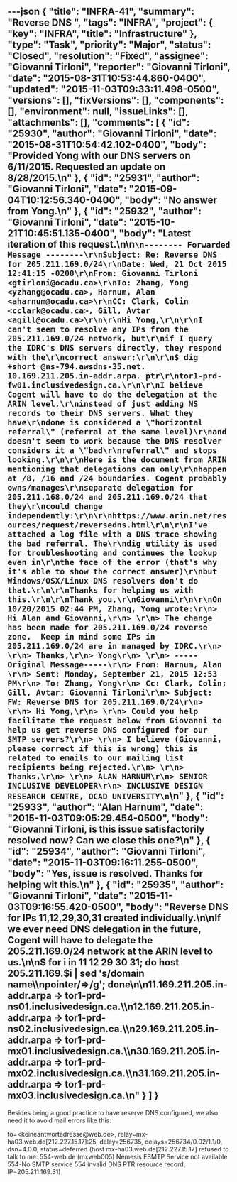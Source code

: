 ---json
{
  "title": "INFRA-41",
  "summary": "Reverse DNS ",
  "tags": "INFRA",
  "project": {
    "key": "INFRA",
    "title": "Infrastructure"
  },
  "type": "Task",
  "priority": "Major",
  "status": "Closed",
  "resolution": "Fixed",
  "assignee": "Giovanni Tirloni",
  "reporter": "Giovanni Tirloni",
  "date": "2015-08-31T10:53:44.860-0400",
  "updated": "2015-11-03T09:33:11.498-0500",
  "versions": [],
  "fixVersions": [],
  "components": [],
  "environment": null,
  "issueLinks": [],
  "attachments": [],
  "comments": [
    {
      "id": "25930",
      "author": "Giovanni Tirloni",
      "date": "2015-08-31T10:54:42.102-0400",
      "body": "Provided Yong with our DNS servers on 6/11/2015. Requested an update on 8/28/2015.\n"
    },
    {
      "id": "25931",
      "author": "Giovanni Tirloni",
      "date": "2015-09-04T10:12:56.340-0400",
      "body": "No answer from Yong.\n"
    },
    {
      "id": "25932",
      "author": "Giovanni Tirloni",
      "date": "2015-10-21T10:45:51.135-0400",
      "body": "Latest iteration of this request.\n\n```\n-------- Forwarded Message --------\r\nSubject: Re: Reverse DNS for 205.211.169.0/24\r\nDate: Wed, 21 Oct 2015 12:41:15 -0200\r\nFrom: Giovanni Tirloni <gtirloni@ocadu.ca>\r\nTo: Zhang, Yong <yzhang@ocadu.ca>, Harnum, Alan <aharnum@ocadu.ca>\r\nCC: Clark, Colin <cclark@ocadu.ca>, Gill, Avtar <agill@ocadu.ca>\r\n\r\nHi Yong,\r\n\r\nI can't seem to resolve any IPs from the 205.211.169.0/24 network, but\r\nif I query the IDRC's DNS servers directly, they respond with the\r\ncorrect answer:\r\n\r\n$ dig +short @ns-794.awsdns-35.net. 10.169.211.205.in-addr.arpa. ptr\r\ntor1-prd-fw01.inclusivedesign.ca.\r\n\r\nI believe Cogent will have to do the delegation at the ARIN level,\r\ninstead of just adding NS records to their DNS servers. What they have\r\ndone is considered a \"horizontal referral\" (referral at the same level)\r\nand doesn't seem to work because the DNS resolver considers it a \"bad\r\nreferral\" and stops looking.\r\n\r\nHere is the document from ARIN mentioning that delegations can only\r\nhappen at /8, /16 and /24 boundaries. Cogent probably owns/manages\r\nseparate delegation for 205.211.168.0/24 and 205.211.169.0/24 that they\r\ncould change independently:\r\n\r\nhttps://www.arin.net/resources/request/reversedns.html\r\n\r\nI've attached a log file with a DNS trace showing the bad referral. The\r\ndig utility is used for troubleshooting and continues the lookup even in\r\nthe face of the error (that's why it's able to show the correct answer)\r\nbut Windows/OSX/Linux DNS resolvers don't do that.\r\n\r\nThanks for helping us with this.\r\n\r\nThank you,\r\nGiovanni\r\n\r\nOn 10/20/2015 02:44 PM, Zhang, Yong wrote:\r\n> Hi Alan and Giovanni,\r\n> \r\n> The change has been made for 205.211.169.0/24 reverse zone.  Keep in mind some IPs in 205.211.169.0/24 are in managed by IDRC.\r\n> \r\n> Thanks,\r\n> Yong\r\n> \r\n> -----Original Message-----\r\n> From: Harnum, Alan \r\n> Sent: Monday, September 21, 2015 12:53 PM\r\n> To: Zhang, Yong\r\n> Cc: Clark, Colin; Gill, Avtar; Giovanni Tirloni\r\n> Subject: FW: Reverse DNS for 205.211.169.0/24\r\n> \r\n> Hi Yong,\r\n> \r\n> Could you help facilitate the request below from Giovanni to help us get reverse DNS configured for our SMTP servers?\r\n> \r\n> I believe (Giovanni, please correct if this is wrong) this is related to emails to our mailing list recipients being rejected.\r\n> \r\n> Thanks,\r\n> \r\n> ALAN HARNUM\r\n> SENIOR INCLUSIVE DEVELOPER\r\n> INCLUSIVE DESIGN RESEARCH CENTRE, OCAD UNIVERSITY\n```\n"
    },
    {
      "id": "25933",
      "author": "Alan Harnum",
      "date": "2015-11-03T09:05:29.454-0500",
      "body": "Giovanni Tirloni, is this issue satisfactorily resolved now? Can we close this one?\n"
    },
    {
      "id": "25934",
      "author": "Giovanni Tirloni",
      "date": "2015-11-03T09:16:11.255-0500",
      "body": "Yes, issue is resolved. Thanks for helping wit this.\n"
    },
    {
      "id": "25935",
      "author": "Giovanni Tirloni",
      "date": "2015-11-03T09:16:55.420-0500",
      "body": "Reverse DNS for IPs 11,12,29,30,31 created individually.\n\nIf we ever need DNS delegation in the future, Cogent will have to delegate the 205.211.169.0/24 network at the ARIN level to us.\n\n$ for i in 11 12 29 30 31; do host 205.211.169.$i | sed 's/domain name\\\npointer/=>/g'; done\n\n11.169.211.205.in-addr.arpa => tor1-prd-ns01.inclusivedesign.ca.\\\n12.169.211.205.in-addr.arpa => tor1-prd-ns02.inclusivedesign.ca.\\\n29.169.211.205.in-addr.arpa => tor1-prd-mx01.inclusivedesign.ca.\\\n30.169.211.205.in-addr.arpa => tor1-prd-mx02.inclusivedesign.ca.\\\n31.169.211.205.in-addr.arpa => tor1-prd-mx03.inclusivedesign.ca.\n"
    }
  ]
}
---
Besides being a good practice to have reserve DNS configured, we also need it to avoid mail errors like this:

to=\<keineantwortadresse\@web.de>, relay=mx-ha03.web.de\[212.227.15.17]:25, delay=256735, delays=256734/0.02/1.1/0, dsn=4.0.0, status=deferred (host mx-ha03.web.de\[212.227.15.17] refused to talk to me: 554-web.de (mxweb005) Nemesis ESMTP Service not available 554-No SMTP service 554 invalid DNS PTR resource record, IP=205.211.169.31)

        